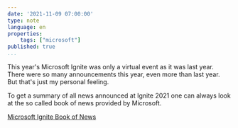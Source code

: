 ```yaml
---
date: '2021-11-09 07:00:00'
type: note
language: en
properties:
    tags: ["microsoft"]
published: true
...
```

This year's Microsoft Ignite was only a virtual event as it was last year. There were so many announcements this year, even more than last year. But that's just my personal feeling.

To get a summary of all news announced at Ignite 2021 one can always look at the so called book of news provided by Microsoft.

[Microsoft Ignite Book of News](https://news.microsoft.com/ignite-november-2021-book-of-news/)